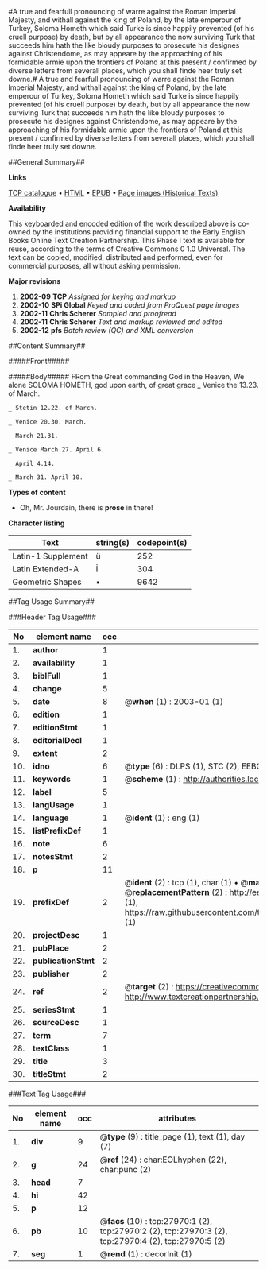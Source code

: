 #A true and fearfull pronouncing of warre against the Roman Imperial Majesty, and withall against the king of Poland, by the late emperour of Turkey, Soloma Hometh which said Turke is since happily prevented (of his cruell purpose) by death, but by all appearance the now surviving Turk that succeeds him hath the like bloudy purposes to prosecute his designes against Christendome, as may appeare by the approaching of his formidable armie upon the frontiers of Poland at this present / confirmed by diverse letters from severall places, which you shall finde heer truly set downe.#
A true and fearfull pronouncing of warre against the Roman Imperial Majesty, and withall against the king of Poland, by the late emperour of Turkey, Soloma Hometh which said Turke is since happily prevented (of his cruell purpose) by death, but by all appearance the now surviving Turk that succeeds him hath the like bloudy purposes to prosecute his designes against Christendome, as may appeare by the approaching of his formidable armie upon the frontiers of Poland at this present / confirmed by diverse letters from severall places, which you shall finde heer truly set downe.

##General Summary##

**Links**

[TCP catalogue](http://www.ota.ox.ac.uk/tcp/)  • 
[HTML](http://tei.it.ox.ac.uk/tcp/Texts-HTML/free/A13/A13128.html)  • 
[EPUB](http://tei.it.ox.ac.uk/tcp/Texts-EPUB/free/A13/A13128.epub) • 
[Page images (Historical Texts)](https://data.historicaltexts.jisc.ac.uk/view?pubId=eebo-29443606e&pageId=eebo-29443606e-27970-1)

**Availability**

This keyboarded and encoded edition of the
	       work described above is co-owned by the institutions
	       providing financial support to the Early English Books
	       Online Text Creation Partnership. This Phase I text is
	       available for reuse, according to the terms of Creative
	       Commons 0 1.0 Universal. The text can be copied,
	       modified, distributed and performed, even for
	       commercial purposes, all without asking permission.

**Major revisions**

1. __2002-09__ __TCP__ *Assigned for keying and markup*
1. __2002-10__ __SPi Global__ *Keyed and coded from ProQuest page images*
1. __2002-11__ __Chris Scherer__ *Sampled and proofread*
1. __2002-11__ __Chris Scherer__ *Text and markup reviewed and edited*
1. __2002-12__ __pfs__ *Batch review (QC) and XML conversion*

##Content Summary##

#####Front#####

#####Body#####
FRom the Great commanding God in the Heaven, We alone SOLOMA HOMETH, god upon earth, of great grace 
    _ Venice the 13.23. of March.

    _ Stetin 12.22. of March.

    _ Venice 20.30. March.

    _ March 21.31.

    _ Venice March 27. April 6.

    _ April 4.14.

    _ March 31. April 10.

**Types of content**

  * Oh, Mr. Jourdain, there is **prose** in there!

**Character listing**


|Text|string(s)|codepoint(s)|
|---|---|---|
|Latin-1 Supplement|ü|252|
|Latin Extended-A|İ|304|
|Geometric Shapes|▪|9642|

##Tag Usage Summary##

###Header Tag Usage###

|No|element name|occ|attributes|
|---|---|---|---|
|1.|__author__|1||
|2.|__availability__|1||
|3.|__biblFull__|1||
|4.|__change__|5||
|5.|__date__|8| @__when__ (1) : 2003-01 (1)|
|6.|__edition__|1||
|7.|__editionStmt__|1||
|8.|__editorialDecl__|1||
|9.|__extent__|2||
|10.|__idno__|6| @__type__ (6) : DLPS (1), STC (2), EEBO-CITATION (1), OCLC (1), VID (1)|
|11.|__keywords__|1| @__scheme__ (1) : http://authorities.loc.gov/ (1)|
|12.|__label__|5||
|13.|__langUsage__|1||
|14.|__language__|1| @__ident__ (1) : eng (1)|
|15.|__listPrefixDef__|1||
|16.|__note__|6||
|17.|__notesStmt__|2||
|18.|__p__|11||
|19.|__prefixDef__|2| @__ident__ (2) : tcp (1), char (1)  •  @__matchPattern__ (2) : ([0-9\-]+):([0-9IVX]+) (1), (.+) (1)  •  @__replacementPattern__ (2) : http://eebo.chadwyck.com/downloadtiff?vid=$1&page=$2 (1), https://raw.githubusercontent.com/textcreationpartnership/Texts/master/tcpchars.xml#$1 (1)|
|20.|__projectDesc__|1||
|21.|__pubPlace__|2||
|22.|__publicationStmt__|2||
|23.|__publisher__|2||
|24.|__ref__|2| @__target__ (2) : https://creativecommons.org/publicdomain/zero/1.0/ (1), http://www.textcreationpartnership.org/docs/. (1)|
|25.|__seriesStmt__|1||
|26.|__sourceDesc__|1||
|27.|__term__|7||
|28.|__textClass__|1||
|29.|__title__|3||
|30.|__titleStmt__|2||


###Text Tag Usage###

|No|element name|occ|attributes|
|---|---|---|---|
|1.|__div__|9| @__type__ (9) : title_page (1), text (1), day (7)|
|2.|__g__|24| @__ref__ (24) : char:EOLhyphen (22), char:punc (2)|
|3.|__head__|7||
|4.|__hi__|42||
|5.|__p__|12||
|6.|__pb__|10| @__facs__ (10) : tcp:27970:1 (2), tcp:27970:2 (2), tcp:27970:3 (2), tcp:27970:4 (2), tcp:27970:5 (2)|
|7.|__seg__|1| @__rend__ (1) : decorInit (1)|
